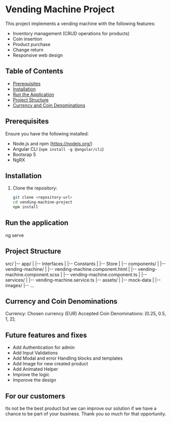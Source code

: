 # Vending Machine Project

This project implements a vending machine with the following features:

- Inventory management (CRUD operations for products)
- Coin insertion
- Product purchase
- Change return
- Responsive web design

## Table of Contents

- [Prerequisites](#prerequisites)
- [Installation](#installation)
- [Run the Application](#run-the-application)
- [Project Structure](#project-structure)
- [Currency and Coin Denominations](#currency-and-coin-denominations)

## Prerequisites

Ensure you have the following installed:

- Node.js and npm (https://nodejs.org/)
- Angular CLI (`npm install -g @angular/cli`)
- Bootsrap 5
- NgRX

## Installation

1. Clone the repository:

   ```bash
   git clone <repository-url>
   cd vending-machine-project
   npm install

## Run the application

ng serve

## Project Structure

src/
|-- app/
|   |-- Interfaces
|   |-- Constants
|   |-- Store
|   |-- components/
|       |-- vending-machine/
|           |-- vending-machine.component.html
|           |-- vending-machine.component.scss
|           |-- vending-machine.component.ts
|   |-- services/
|       |-- vending-machine.service.ts
|-- assets/
|   |-- mock-data
|   |-- images/
|-- ...

## Currency and Coin Denominations

Currency: Chosen currency (EUR)
Accepted Coin Denominations: [0.25, 0.5, 1, 2];

## Future features and fixes 

- Add Authentication for admin
- Add Input Validations
- Add Modal and error Handling blocks and templates
- Add Image for new created product
- Add Animated Helper 
- Improve the logic
- Imporove the design  

## For our customers

Its not be the best product but we can improve our solution if we have a chance to  be part of your business. Thank you so much for that opportunity.




